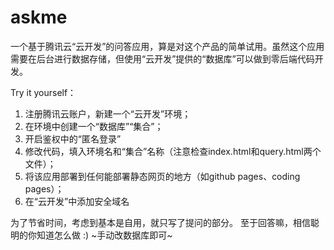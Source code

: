 # askme

一个基于腾讯云“云开发”的问答应用，算是对这个产品的简单试用。虽然这个应用需要在后台进行数据存储，但使用“云开发”提供的“数据库”可以做到零后端代码开发。

Try it yourself：

1. 注册腾讯云账户，新建一个“云开发”环境；
2. 在环境中创建一个“数据库”“集合”；
3. 开启鉴权中的“匿名登录”
4. 修改代码，填入环境名和“集合”名称（注意检查index.html和query.html两个文件）；
5. 将该应用部署到任何能部署静态网页的地方（如github pages、coding pages）；
6. 在“云开发”中添加安全域名

为了节省时间，考虑到基本是自用，就只写了提问的部分。
至于回答嘛，相信聪明的你知道怎么做 :)
~手动改数据库即可~
